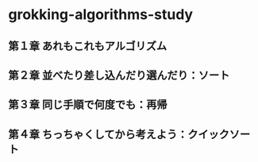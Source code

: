 # grokking-algorithms-study

## 第１章 あれもこれもアルゴリズム

## 第２章 並べたり差し込んだり選んだり：ソート

## 第３章 同じ手順で何度でも：再帰

## 第４章 ちっちゃくしてから考えよう：クイックソート
